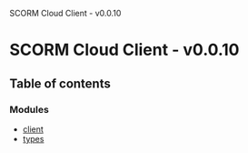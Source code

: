 SCORM Cloud Client - v0.0.10

# SCORM Cloud Client - v0.0.10

## Table of contents

### Modules

- [client](modules/client.md)
- [types](modules/types.md)
